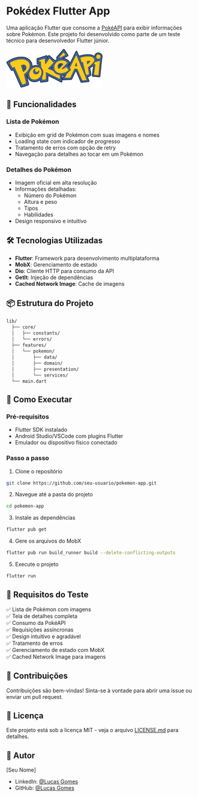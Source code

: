 # Pokédex Flutter App

Uma aplicação Flutter que consome a [PokéAPI](https://pokeapi.co/) para exibir informações sobre Pokémon. Este projeto foi desenvolvido como parte de um teste técnico para desenvolvedor Flutter júnior.

![Pokémon Banner](https://raw.githubusercontent.com/PokeAPI/media/master/logo/pokeapi_256.png)

## 📱 Funcionalidades

### Lista de Pokémon
- Exibição em grid de Pokémon com suas imagens e nomes
- Loading state com indicador de progresso
- Tratamento de erros com opção de retry
- Navegação para detalhes ao tocar em um Pokémon

### Detalhes do Pokémon
- Imagem oficial em alta resolução
- Informações detalhadas:
  - Número do Pokémon
  - Altura e peso
  - Tipos
  - Habilidades
- Design responsivo e intuitivo

## 🛠️ Tecnologias Utilizadas

- **Flutter**: Framework para desenvolvimento multiplataforma
- **MobX**: Gerenciamento de estado
- **Dio**: Cliente HTTP para consumo da API
- **GetIt**: Injeção de dependências
- **Cached Network Image**: Cache de imagens

## 📦 Estrutura do Projeto

```
lib/
  ├── core/
  │   ├── constants/
  │   └── errors/
  ├── features/
  │   └── pokemon/
  │       ├── data/
  │       ├── domain/
  │       ├── presentation/
  │       └── services/
  └── main.dart
```

## 🚀 Como Executar

### Pré-requisitos

- Flutter SDK instalado
- Android Studio/VSCode com plugins Flutter
- Emulador ou dispositivo físico conectado

### Passo a passo

1. Clone o repositório
```bash
git clone https://github.com/seu-usuario/pokemon-app.git
```

2. Navegue até a pasta do projeto
```bash
cd pokemon-app
```

3. Instale as dependências
```bash
flutter pub get
```

4. Gere os arquivos do MobX
```bash
flutter pub run build_runner build --delete-conflicting-outputs
```

5. Execute o projeto
```bash
flutter run
```

## 📝 Requisitos do Teste

✅ Lista de Pokémon com imagens  
✅ Tela de detalhes completa  
✅ Consumo da PokéAPI  
✅ Requisições assíncronas  
✅ Design intuitivo e agradável  
✅ Tratamento de erros  
✅ Gerenciamento de estado com MobX  
✅ Cached Network Image para imagens

## 🤝 Contribuições

Contribuições são bem-vindas! Sinta-se à vontade para abrir uma issue ou enviar um pull request.

## 📄 Licença

Este projeto está sob a licença MIT - veja o arquivo [LICENSE.md](LICENSE.md) para detalhes.

## 👤 Autor

[Seu Nome]
- LinkedIn: [@Lucas Gomes](https://www.linkedin.com/in/lucas-gomes-3a7564189/)
- GitHub: [@Lucas Gomes](https://github.com/Lucas-Gomes-hb)
